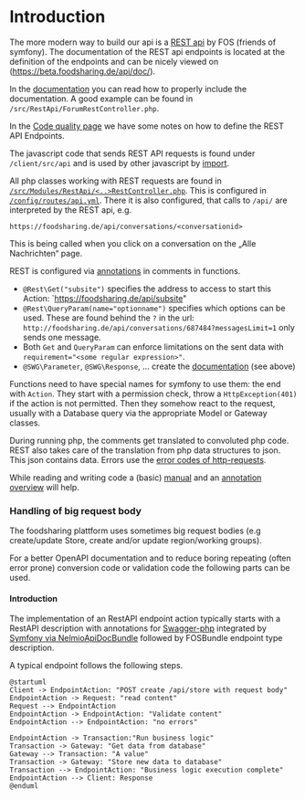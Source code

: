 # Introduction

The more modern way to build our api is a [REST api](https://symfony.com/doc/master/bundles/FOSRestBundle/index.html) by FOS (friends of symfony).
The documentation of the REST api endpoints is located at the definition of the endpoints and can be nicely viewed on (https://beta.foodsharing.de/api/doc/).

In the [documentation](https://symfony.com/doc/current/bundles/NelmioApiDocBundle/index.html) you can read how to properly include the documentation.
A good example can be found in `/src/RestApi/ForumRestController.php`.

In the [Code quality page](../../deployment/code-review) we have some notes on how to define the REST API Endpoints.

The javascript code that sends REST API requests is found under `/client/src/api` and is used by other javascript by [import](../../frontend/javascript).

All php classes working with REST requests are found in [`/src/Modules/RestApi/<..>RestController.php`](https://symfony.com/doc/current/controller.html).
This is configured in [`/config/routes/api.yml`](https://symfony.com/doc/current/bundles/FOSRestBundle/5-automatic-route-generation_single-restful-controller.html).
There it is also configured, that calls to `/api/` are interpreted by the REST api, e.g.
```
https://foodsharing.de/api/conversations/<conversationid>
```
This is being called when you click on a conversation on the „Alle Nachrichten“ page.

REST is configured via [annotations](https://symfony.com/doc/master/bundles/FOSRestBundle/annotations-reference.html) in comments in functions.
  - `@Rest\Get("subsite")` specifies the address to access to start this Action: `https://foodsharing.de/api/subsite"
  - `@Rest\QueryParam(name="optionname")` specifies which options can be used. These are found behind the `?` in the url: `http://foodsharing.de/api/conversations/687484?messagesLimit=1` only sends one message.
  - Both `Get` and `QueryParam` can enforce limitations on the sent data with `requirement="<some regular expression>"`.
  - `@SWG\Parameter`, `@SWG\Response`, ... create the [documentation](https://symfony.com/doc/current/bundles/NelmioApiDocBundle/index.html) (see above)

Functions need to have special names for symfony to use them: the end with `Action`.
They start with a permission check, throw a `HttpException(401)` if the action is not permitted.
Then they somehow react to the request, usually with a Database query via the appropriate Model or Gateway classes.

During running php, the comments get translated to convoluted php code.
REST also takes care of the translation from php data structures to json.
This json contains data. Errors use the [error codes of http-requests](https://en.wikipedia.org/wiki/List_of_HTTP_status_codes).

While reading and writing code a (basic) [manual](https://symfony.com/doc/master/bundles/FOSRestBundle/index.html)
and an [annotation overview](https://symfony.com/doc/master/bundles/FOSRestBundle/annotations-reference.html) will help.


### Handling of big request body

The foodsharing plattform uses sometimes big request bodies (e.g  create/update Store, create and/or update region/working groups).

For a better OpenAPI documentation and to reduce boring repeating (often error prone) conversion code or validation code the following parts can be used.

#### Introduction

The implementation of an RestAPI endpoint action typically starts with a RestAPI description with annotations for [Swagger-php](http://zircote.github.io/swagger-php/) integrated by [Symfony via NelmioApiDocBundle](https://symfony.com/bundles/NelmioApiDocBundle/current/index.html) followed by FOSBundle endpoint type description.

A typical endpoint follows the following steps.

~~~plantuml
@startuml
Client -> EndpointAction: "POST create /api/store with request body"
EndpointAction -> Request: "read content"
Request --> EndpointAction
EndpointAction -> EndpointAction: "Validate content"
EndpointAction --> EndpointAction: "no errors"

EndpointAction -> Transaction:"Run business logic"
Transaction -> Gateway: "Get data from database"
Gateway --> Transaction: "A value"
Transaction -> Gateway: "Store new data to database"
Transaction --> EndpointAction: "Business logic execution complete"
EndpointAction --> Client: Response
@enduml
~~~

